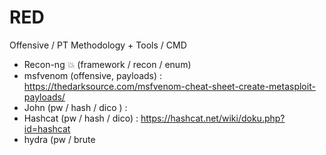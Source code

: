 # RED
Offensive / PT Methodology + Tools / CMD

 - Recon-ng 💥 (framework / recon / enum)
 - msfvenom (offensive, payloads) : https://thedarksource.com/msfvenom-cheat-sheet-create-metasploit-payloads/
 - John (pw / hash / dico ) : 
 - Hashcat (pw / hash / dico) : https://hashcat.net/wiki/doku.php?id=hashcat
 - hydra (pw / brute 
